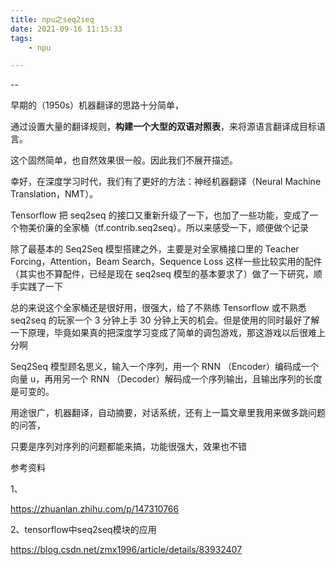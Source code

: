 ```yaml
---
title: npu之seq2seq
date: 2021-09-16 11:15:33
tags:
	- npu

---
```


--

早期的（1950s）机器翻译的思路十分简单，

通过设置大量的翻译规则，**构建一个大型的双语对照表**，来将源语言翻译成目标语言。

这个固然简单，也自然效果很一般。因此我们不展开描述。

幸好，在深度学习时代，我们有了更好的方法：神经机器翻译（Neural Machine Translation，NMT）。



Tensorflow 把 seq2seq 的接口又重新升级了一下，也加了一些功能，变成了一个物美价廉的全家桶（tf.contrib.seq2seq）。所以来感受一下，顺便做个记录

除了最基本的 Seq2Seq 模型搭建之外，主要是对全家桶接口里的 Teacher Forcing，Attention，Beam Search，Sequence Loss 这样一些比较实用的配件（其实也不算配件，已经是现在 seq2seq 模型的基本要求了）做了一下研究，顺手实践了一下

总的来说这个全家桶还是很好用，很强大，给了不熟练 Tensorflow 或不熟悉 seq2seq 的玩家一个 3 分钟上手 30 分钟上天的机会。但是使用的同时最好了解一下原理，毕竟如果真的把深度学习变成了简单的调包游戏，那这游戏以后很难上分啊



Seq2Seq 模型顾名思义，输入一个序列，用一个 RNN （Encoder）编码成一个向量 u，再用另一个 RNN （Decoder）解码成一个序列输出，且输出序列的长度是可变的。

用途很广，机器翻译，自动摘要，对话系统，还有上一篇文章里我用来做多跳问题的问答，

只要是序列对序列的问题都能来搞，功能很强大，效果也不错



参考资料

1、

https://zhuanlan.zhihu.com/p/147310766

2、tensorflow中seq2seq模块的应用

https://blog.csdn.net/zmx1996/article/details/83932407